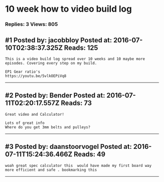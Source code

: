 # 10 week how to video build log

### Replies: 3 Views: 805

## \#1 Posted by: jacobbloy Posted at: 2016-07-10T02:38:37.325Z Reads: 125

```
This is a video build log spread over 10 weeks and 10 maybe more episodes. Covering every step on my build.

EP1 Gear ratio's
https://youtu.be/5vlkOEPiVq8
```

---
## \#2 Posted by: Bender Posted at: 2016-07-11T02:20:17.557Z Reads: 73

```
Great video and Calculator!

Lots of great info
Where do you get 3mm belts and pulleys?
```

---
## \#3 Posted by: daanstoorvogel Posted at: 2016-07-11T15:24:36.466Z Reads: 49

```
woah great spec calculator this  would have made my first board way more efficient and safe . bookmarking this
```

---
